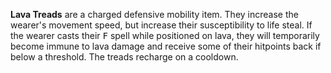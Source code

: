 **Lava Treads** are a charged defensive mobility item. They increase the wearer's movement speed, but increase their susceptibility to life steal. If the wearer casts their <kbd>F</kbd> spell while positioned on lava, they will temporarily become immune to lava damage and receive some of their hitpoints back if below a threshold. The treads recharge on a cooldown.
